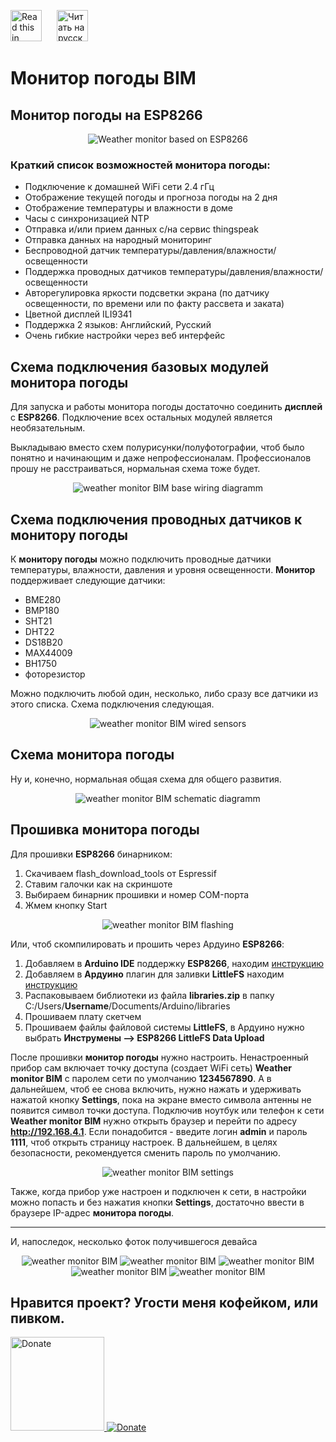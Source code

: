 <a href="README.md"><img src="img/en.png" alt="Read this in english" width="50" style="margin-right:20px"></a>
<a href="README_RU.md"><img src="img/ru.png" alt="Читать на русском" width="50"></a> 

# Монитор погоды BIM
## Монитор погоды на ESP8266

<p align="center"><img src="img/main_RU.png" alt="Weather monitor based on ESP8266"></p> 

### Краткий список возможностей монитора погоды:

* Подключение к домашней WiFi сети 2.4 гГц
* Отображение текущей погоды и прогноза погоды на 2 дня
* Отображение температуры и влажности в доме
* Часы с синхронизацией NTP
* Отправка и/или прием данных с/на сервис thingspeak
* Отправка данных на народный мониторинг
* Беспроводной датчик температуры/давления/влажности/освещенности
* Поддержка проводных датчиков температуры/давления/влажности/освещенности
* Авторегулировка яркости подсветки экрана (по датчику освещенности, по времени или по факту рассвета и заката)
* Цветной дисплей ILI9341
* Поддержка 2 языков: Английский, Русский
* Очень гибкие настройки через веб интерфейс

## Схема подключения базовых модулей монитора погоды
Для запуска и работы монитора погоды достаточно соединить **дисплей** с **ESP8266**. Подключение всех остальных модулей является необязательным. 

Выкладываю вместо схем полурисунки/полуфотографии, чтоб было понятно и начинающим и даже непрофессионалам. Профессионалов прошу не расстраиваться, нормальная схема тоже будет.

<p align="center"><img src="img/base.png" alt="weather monitor BIM base wiring diagramm"></p>

## Схема подключения проводных датчиков к монитору погоды
К **монитору погоды** можно подключить проводные датчики температуры, влажности, давления и уровня освещенности. **Монитор** поддерживает следующие датчики: 
* BME280
* BMP180
* SHT21
* DHT22
* DS18B20
* MAX44009
* BH1750
* фоторезистор

Можно подключить любой один, несколько, либо сразу все датчики из этого списка. Схема подключения следующая.

<p align="center"><img src="img/sensors.png" alt="weather monitor BIM wired sensors"></p>

## Схема монитора погоды

Ну и, конечно, нормальная общая схема для общего развития.

<p align="center"><img src="Schematic_Diagramm/BIM.png" alt="weather monitor BIM schematic diagramm"></p>

## Прошивка монитора погоды

Для прошивки **ESP8266** бинарником:
1. Скачиваем flash_download_tools от Espressif
2. Ставим галочки как на скриншоте
3. Выбираем бинарник прошивки и номер COM-порта
4. Жмем кнопку Start

<p align="center"><img src="img/flash_download_tools_v3.6.8.png" alt="weather monitor BIM flashing"></p>

Или, чтоб скомпилировать и прошить через Ардуино **ESP8266**: 
1. Добавляем в **Arduino IDE** поддержку **ESP8266**, находим [инструкцию](https://www.google.ru/search?q=arduino+esp8266+%D1%83%D1%81%D1%82%D0%B0%D0%BD%D0%BE%D0%B2%D0%BA%D0%B0&newwindow=1&sca_esv=556551428&bih=739&biw=1536&hl=ru&ei=lhHZZLeeKK7_7_UPkau0wAs&oq=arduino+esp8266+%D1%83%D1%81%D1%82&gs_lp=Egxnd3Mtd2l6LXNlcnAiFmFyZHVpbm8gZXNwODI2NiDRg9GB0YIqAggAMgUQABiABEjaIFD3AViBFnABeAGQAQCYAWagAdwCqgEDMy4xuAEDyAEA-AEBwgIKEAAYRxjWBBiwA8ICChAAGIoFGLADGEPiAwQYACBBiAYBkAYK&sclient=gws-wiz-serp)
2. Добавляем в **Ардуино** плагин для заливки **LittleFS** находим [инструкцию](https://www.google.ru/search?q=arduino+esp8266+littlefs+%D0%BF%D0%BB%D0%B0%D0%B3%D0%B8%D0%BD&newwindow=1&sca_esv=556551428&bih=739&biw=1536&hl=ru&ei=ohHZZOGaGZqW9u8PlO-8GA&oq=arduino+esp8266+littlefs+%D0%BF%D0%BB%D0%B0&gs_lp=Egxnd3Mtd2l6LXNlcnAiH2FyZHVpbm8gZXNwODI2NiBsaXR0bGVmcyDQv9C70LAqAggBMgUQIRigATIFECEYoAEyBRAhGKABMgUQIRigATIFECEYoAFIlm1QjAhY_2FwA3gBkAEAmAGLAaABlxCqAQQxOS40uAEDyAEA-AEBwgIKEAAYRxjWBBiwA8ICBRAAGIAEwgIGEAAYFhge4gMEGAAgQYgGAZAGCA&sclient=gws-wiz-serp)
3. Распаковываем библиотеки из файла **libraries.zip** в папку C:/Users/**Username**/Documents/Arduino/libraries
4. Прошиваем плату скетчем
5. Прошиваем файлы файловой системы **LittleFS**, в Ардуино нужно выбрать **Инструмены --> ESP8266 LittleFS Data Upload**

После прошивки **монитор погоды** нужно настроить. Ненастроенный прибор сам включает точку доступа (создает WiFi сеть) **Weather monitor BIM** с паролем сети по умолчанию **1234567890**. А в дальнейшем, чтоб ее снова включить, нужно нажать и удерживать нажатой кнопку **Settings**, пока на экране вместо символа антенны не появится символ точки доступа. Подключив ноутбук или телефон к сети **Weather monitor BIM** нужно открыть браузер и перейти по адресу **http://192.168.4.1**. Если понадобится - введите логин **admin** и пароль **1111**, чтоб открыть страницу настроек. В дальнейшем, в целях безопасности, рекомендуется сменить пароль по умолчанию.

<p align="center"><img src="img/sett_RU.png" alt="weather monitor BIM settings"></p>

Также, когда прибор уже настроен и подключен к сети, в настройки можно попасть и без нажатия кнопки **Settings**, достаточно ввести в браузере IP-адрес **монитора погоды**.

<hr>

И, напоследок, несколько фоток получившегося девайса

<p align="center">
    <img src="img/1.png" alt="weather monitor BIM">
    <img src="img/2.png" alt="weather monitor BIM">
    <img src="img/3.png" alt="weather monitor BIM">
    <img src="img/4.png" alt="weather monitor BIM">
    <img src="img/5.jpg" alt="weather monitor BIM">
</p>

## Нравится проект? Угости меня кофейком, или пивком.

<a href="https://www.buymeacoffee.com/himikat123Q">
    <img src="https://cdn.buymeacoffee.com/buttons/v2/default-yellow.png" alt="Donate" width="150">
</a>

<a href="https://www.paypal.com/donate/?hosted_button_id=R4QDCRKTC9QA6">
    <img src="https://img.shields.io/badge/Donate-PayPal-green.svg" alt="Donate">
</a>